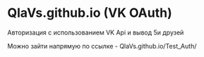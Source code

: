 # QlaVs.github.io (VK OAuth)

Авторизация с использованием VK Api и вывод 5и друзей

Можно зайти напрямую по ссылке - QlaVs.github.io/Test_Auth/

